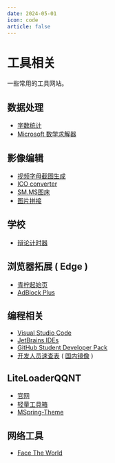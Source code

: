 ```yaml
---
date: 2024-05-01
icon: code
article: false
---
```

# 工具相关
一些常用的工具网站。
## 数据处理
- [字数统计](https://www.eteste.com/)
- [Microsoft 数学求解器](https://mathsolver.microsoft.com/zh)
## 影像编辑
- [视频字母截图生成](https://join-screenshots.zhanghai.me/)
- [ICO converter](https://www.icoconverter.com/)
- [SM.MS图床](https://smms.app/)
- [图片拼接](http://www.zuohaotu.com/image-merge.aspx)
## 学校
- [辩论计时器](https://debatetimer.cn/)
## 浏览器拓展 ( Edge )
- [青柠起始页](https://intro.limestart.cn/)
- [AdBlock Plus](https://microsoftedge.microsoft.com/addons/detail/adblock-plus-%E5%85%8D%E8%B4%B9%E7%9A%84%E5%B9%BF%E5%91%8A%E6%8B%A6%E6%88%AA%E5%99%A8/gmgoamodcdcjnbaobigkjelfplakmdhh)
## 编程相关
- [Visual Studio Code](https://code.visualstudio.com/)
- [JetBrains IDEs](https://www.jetbrains.com.cn/ides/)
- [GitHub Student Developer Pack](https://education.github.com/pack/offers)
- [开发人员速查表](https://wangchujiang.com/reference/) ( [国内镜像](https://dev.bi/) ) 
## LiteLoaderQQNT
- [官网](https://liteloaderqqnt.github.io/)
- [轻量工具箱](https://github.com/xiyuesaves/LiteLoaderQQNT-lite_tools/tree/v4)
- [MSpring-Theme](https://github.com/MUKAPP/LiteLoaderQQNT-MSpring-Theme/tree/v4)
## 网络工具
- [Face The World](https://ftwc.cc/)